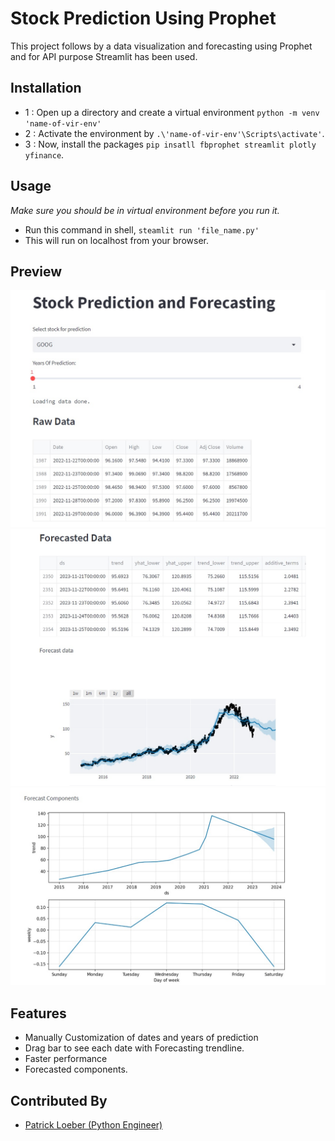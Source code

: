 
# Stock Prediction Using Prophet

This project follows by a data visualization and forecasting using Prophet and for API purpose Streamlit has been used.


## Installation

- 1 : Open up a directory and create a virtual environment `python -m venv 'name-of-vir-env'`
- 2 : Activate the environment by `.\'name-of-vir-env'\Scripts\activate'`.
- 3 : Now, install the packages `pip insatll fbprophet streamlit plotly yfinance`.

## Usage
*Make sure you should be in virtual environment before you run it.*
- Run this command in shell, ```steamlit run 'file_name.py'```
- This will run on localhost from your browser.


## Preview

![](https://github.com/HarshMistry1/Stock-Prediction-App-Using-Prophet/blob/master/Preview/stock_pred_img_1.jpg)
![](https://github.com/HarshMistry1/Stock-Prediction-App-Using-Prophet/blob/master/Preview/stock_pred_img_2.jpg)
![](https://github.com/HarshMistry1/Stock-Prediction-App-Using-Prophet/blob/master/Preview/stock_pred_img_3.jpg)

## Features

- Manually Customization of dates and years of prediction
- Drag bar to see each date with Forecasting trendline.
- Faster performance
- Forecasted components.


## Contributed By
- [Patrick Loeber (Python Engineer)](https://www.python-engineer.com/)
